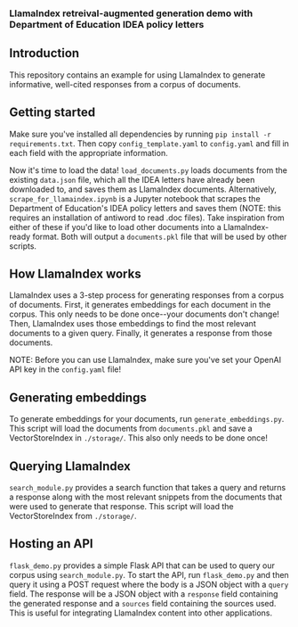 ### LlamaIndex retreival-augmented generation demo with Department of Education IDEA policy letters

## Introduction
This repository contains an example for using LlamaIndex to generate informative, well-cited responses from a corpus of documents.

## Getting started
Make sure you've installed all dependencies by running `pip install -r requirements.txt`. Then copy `config_template.yaml` to `config.yaml` and fill in each field with the appropriate information.

Now it's time to load the data! `load_documents.py` loads documents from the existing `data.json` file, which all the IDEA letters have already been downloaded to, and saves them as LlamaIndex documents. Alternatively, `scrape_for_llamaindex.ipynb` is a Jupyter notebook that scrapes the Department of Education's IDEA policy letters and saves them (NOTE: this requires an installation of antiword to read .doc files). Take inspiration from either of these if you'd like to load other documents into a LlamaIndex-ready format. Both will output a `documents.pkl` file that will be used by other scripts.

## How LlamaIndex works
LlamaIndex uses a 3-step process for generating responses from a corpus of documents. First, it generates embeddings for each document in the corpus. This only needs to be done once--your documents don't change! Then, LlamaIndex uses those embeddings to find the most relevant documents to a given query. Finally, it generates a response from those documents. 

NOTE: Before you can use LlamaIndex, make sure you've set your OpenAI API key in the `config.yaml` file!

## Generating embeddings
To generate embeddings for your documents, run `generate_embeddings.py`. This script will load the documents from `documents.pkl` and save a VectorStoreIndex in `./storage/`. This also only needs to be done once!

## Querying LlamaIndex
`search_module.py` provides a search function that takes a query and returns a response along with the most relevant snippets from the documents that were used to generate that response. This script will load the VectorStoreIndex from `./storage/`.

## Hosting an API
`flask_demo.py` provides a simple Flask API that can be used to query our corpus using `search_module.py`. To start the API, run `flask_demo.py` and then query it using a POST request where the body is a JSON object with a `query` field. The response will be a JSON object with a `response` field containing the generated response and a `sources` field containing the sources used. This is useful for integrating LlamaIndex content into other applications.